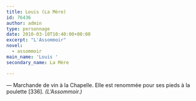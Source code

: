 ```yaml
---
title: Louis (La Mère)
id: 76436
author: admin
type: personnage
date: 2010-03-10T10:40:00+00:00
excerpt: "L'Assommoir"
novel:
  - assommoir
main_name: 'Louis '
secondary_name: La Mère

---
```

— Marchande de vin à la Chapelle. Elle est renommée pour ses pieds à la poulette [336]. _(L&rsquo;Assommoir.)_
